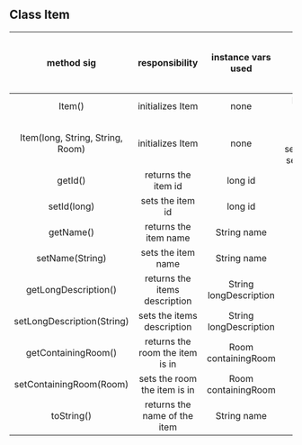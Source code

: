 ## Class Item

| method sig | responsibility | instance vars used | other class methods called | objects used with method calls | lines of code |
|:----------:|:--------------:|:------------------:|:--------------------------:|:------------------------------:|:-------------:|
|Item()|initializes Item|none|Item(long, String, String, Room)|this|3|
|Item(long, String, String, Room)|initializes Item|none|setId(long), setName(String), setLongDescription(String), setContainingRoom(Room)|this|6|
|getId()|returns the item id|long id|none|none|3|
|setId(long)|sets the item id|long id|none|none|3|
|getName()|returns the item name|String name|none|none|3|
|setName(String)|sets the item name|String name|none|none|3|
|getLongDescription()|returns the items description|String longDescription|none|none|3|
|setLongDescription(String)|sets the items description|String longDescription|none|none|3|
|getContainingRoom()|returns the room the item is in|Room containingRoom|none|none|3|
|setContainingRoom(Room)|sets the room the item is in|Room containingRoom|none|none|3|
|toString()|returns the name of the item|String name|none|none|3|